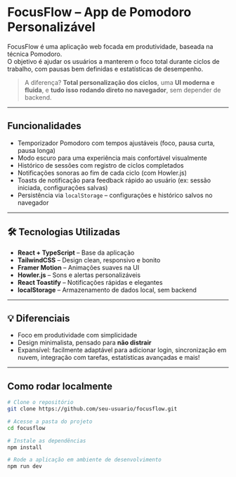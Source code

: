 # FocusFlow – App de Pomodoro Personalizável

FocusFlow é uma aplicação web focada em produtividade, baseada na técnica Pomodoro.  
O objetivo é ajudar os usuários a manterem o foco total durante ciclos de trabalho, com pausas bem definidas e estatísticas de desempenho.

> A diferença? **Total personalização dos ciclos**, uma **UI moderna e fluida**, e **tudo isso rodando direto no navegador**, sem depender de backend.

---

##  Funcionalidades

-  Temporizador Pomodoro com tempos ajustáveis (foco, pausa curta, pausa longa)
-  Modo escuro para uma experiência mais confortável visualmente
-  Histórico de sessões com registro de ciclos completados
-  Notificações sonoras ao fim de cada ciclo (com Howler.js)
-  Toasts de notificação para feedback rápido ao usuário (ex: sessão iniciada, configurações salvas)
-  Persistência via `localStorage` – configurações e histórico salvos no navegador

---

## 🛠️ Tecnologias Utilizadas

-  **React + TypeScript** – Base da aplicação
-  **TailwindCSS** – Design clean, responsivo e bonito
-  **Framer Motion** – Animações suaves na UI
-  **Howler.js** – Sons e alertas personalizáveis
-  **React Toastify** – Notificações rápidas e elegantes
-  **localStorage** – Armazenamento de dados local, sem backend

---

## 💡 Diferenciais

-  Foco em produtividade com simplicidade
-  Design minimalista, pensado para **não distrair**
-  Expansível: facilmente adaptável para adicionar login, sincronização em nuvem, integração com tarefas, estatísticas avançadas e mais!

---

## Como rodar localmente

```bash
# Clone o repositório
git clone https://github.com/seu-usuario/focusflow.git

# Acesse a pasta do projeto
cd focusflow

# Instale as dependências
npm install

# Rode a aplicação em ambiente de desenvolvimento
npm run dev
